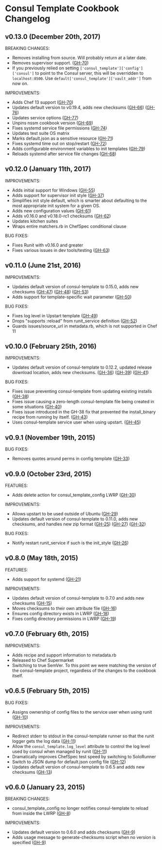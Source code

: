 Consul Template Cookbook Changelog
==================================

## v0.13.0 (December 20th, 2017)

BREAKING CHANGES:

- Removes installing from source. Will probably return at a later date.
- Removes supervisor support.
  ([GH-70](https://github.com/adamkrone/chef-consul-template/issues/70))
- If you previously relied on setting `['consul_template']['config']['consul']` to point to the Consul server, this will be overridden to `localhost:8500`. Use `default['consul_template']['vault_addr']` from now on.

IMPROVEMENTS:

- Adds Chef 13 support
  ([GH-70](https://github.com/adamkrone/chef-consul-template/issues/70))
- Updates default version to v0.19.4, adds new checksums
  ([GH-66](https://github.com/adamkrone/chef-consul-template/pull/66))
  ([GH-76](https://github.com/adamkrone/chef-consul-template/pull/76))
- Updates service options
  ([GH-77](https://github.com/adamkrone/chef-consul-template/pull/77))
- Unpins nssm cookbook version
  ([GH-69](https://github.com/adamkrone/chef-consul-template/pull/69))
- Fixes systemd service file permissions
  ([GH-74](https://github.com/adamkrone/chef-consul-template/pull/74))
- Updates test suite OS matrix
- Marks default.json as a sensitive resource
  ([GH-71](https://github.com/adamkrone/chef-consul-template/issues/71))
- Fixes systemd time out on stop/restart
  ([GH-72](https://github.com/adamkrone/chef-consul-template/issues/72))
- Adds configurable environment variables to init templates
  ([GH-79](https://github.com/adamkrone/chef-consul-template/pull/79))
- Reloads systemd after service file changes
  ([GH-68](https://github.com/adamkrone/chef-consul-template/pull/68))

## v0.12.0 (January 11th, 2017)

IMPROVEMENTS:

- Adds initial support for Windows
  ([GH-55](https://github.com/adamkrone/chef-consul-template/pull/55))
- Adds support for supervisor init style
  ([GH-37](https://github.com/adamkrone/chef-consul-template/pull/37))
- Simplifies init style default, which is smarter about defaulting to
  the most appropriate init system for a given OS.
- Adds new configuration values
  ([GH-61](https://github.com/adamkrone/chef-consul-template/pull/61))
- Adds v0.16.0 and v0.18.0-rc1 checksums
  ([GH-62](https://github.com/adamkrone/chef-consul-template/pull/62))
- Updates kitchen suites
- Wraps entire matchers.rb in ChefSpec conditional clause

BUG FIXES:

- Fixes Runit with v0.16.0 and greater
- Fixes various issues in dev tools/testing
  ([GH-63](https://github.com/adamkrone/chef-consul-template/pull/63))

## v0.11.0 (June 21st, 2016)

IMPROVEMENTS:

- Updates default version of consul-template to 0.15.0, adds new checksums
  ([GH-47](https://github.com/adamkrone/chef-consul-template/pull/47))
  ([GH-48](https://github.com/adamkrone/chef-consul-template/pull/48))
  ([GH-53](https://github.com/adamkrone/chef-consul-template/pull/53))
- Adds support for template-specific wait parameter
  ([GH-50](https://github.com/adamkrone/chef-consul-template/pull/50))

BUG FIXES:

- Fixes log level in Upstart template
  ([GH-49](https://github.com/adamkrone/chef-consul-template/pull/49))
- Drops "supports :reload" from runit_service definition
  ([GH-52](https://github.com/adamkrone/chef-consul-template/pull/52))
- Guards issues/source_url in metadata.rb, which is not supported in
  Chef 11

## v0.10.0 (February 25th, 2016)

IMPROVEMENTS:

- Updates default version of consul-template to 0.12.2, updated release
  download location, adds new checksums.
  ([GH-36](https://github.com/adamkrone/chef-consul-template/pull/36))
  ([GH-39](https://github.com/adamkrone/chef-consul-template/pull/39))
  ([GH-41](https://github.com/adamkrone/chef-consul-template/pull/41))

BUG FIXES:

- Fixes issue preventing consul-template from updating existing installs
  ([GH-38](https://github.com/adamkrone/chef-consul-template/issues/38))
- Fixes issue causing a zero-length consul-template file being created in some
  situations
  ([GH-40](https://github.com/adamkrone/chef-consul-template/issues/40))
- Fixes issue introduced in the GH-38 fix that prevented the install_binary
  recipe from running by itself.
  ([GH-43](https://github.com/adamkrone/chef-consul-template/pull/43))
- Uses consul-template service user when using upstart.
  ([GH-45](https://github.com/adamkrone/chef-consul-template/pull/45))

## v0.9.1 (November 19th, 2015)

BUG FIXES:

- Removes quotes around perms in config template
  ([GH-33](https://github.com/adamkrone/chef-consul-template/pull/33))

## v0.9.0 (October 23rd, 2015)

FEATURES:

- Adds delete action for consul_template_config LWRP
  ([GH-30](https://github.com/adamkrone/chef-consul-template/pull/30))

IMPROVEMENTS:

- Allows upstart to be used outside of Ubuntu
  ([GH-29](https://github.com/adamkrone/chef-consul-template/pull/29))
- Updates default version of consul-template to 0.11.0, adds new checksums,
  and handles new zip format
  ([GH-25](https://github.com/adamkrone/chef-consul-template/pull/25))
  ([GH-27](https://github.com/adamkrone/chef-consul-template/pull/27))
  ([GH-32](https://github.com/adamkrone/chef-consul-template/pull/32))

BUG FIXES:

- Notify restart runit_service if such is the init_style
  ([GH-26](https://github.com/adamkrone/chef-consul-template/pull/26))

## v0.8.0 (May 18th, 2015)

FEATURES:

- Adds support for systemd
  ([GH-21](https://github.com/adamkrone/chef-consul-template/pull/21))

IMPROVEMENTS:

- Updates default version of consul-template to 0.7.0 and adds new checksums
  ([GH-15](https://github.com/adamkrone/chef-consul-template/pull/15))
- Moves checksums to their own attribute file
  ([GH-16](https://github.com/adamkrone/chef-consul-template/pull/16))
- Ensures config directory exists in LWRP
  ([GH-18](https://github.com/adamkrone/chef-consul-template/pull/18))
- Fixes config directory permissions in LWRP
  ([GH-19](https://github.com/adamkrone/chef-consul-template/issues/19))

## v0.7.0 (February 6th, 2015)

IMPROVEMENTS:

- Adds recipe and support information to metadata.rb
- Released to Chef Supermarket
- Switching to true SemVer. To this point we were matching the version of the
  consul-template project, regardless of the changes to the cookbook itself.

## v0.6.5 (February 5th, 2015)

BUG FIXES:

- Assigns ownership of config files to the service user when using runit
  ([GH-10](https://github.com/adamkrone/chef-consul-template/pull/10))

IMPROVEMENTS:

- Redirect stderr to stdout in the consul-template runner so that the runit
  logger gets the log data
  ([GH-11](https://github.com/adamkrone/chef-consul-template/pull/11))
- Allow the `consul_template.log_level` attribute to control the log level used
  by consul when managed by runit
  ([GH-11](https://github.com/adamkrone/chef-consul-template/pull/11))
- Dramatically improves ChefSpec test speed by switching to SoloRunner
- Switch to JSON dump for default.json config file
  ([GH-12](https://github.com/adamkrone/chef-consul-template/pull/12))
- Updates default version of consul-template to 0.6.5 and adds new checksums
  ([GH-13](https://github.com/adamkrone/chef-consul-template/pull/13))

## v0.6.0 (January 23, 2015)

BREAKING CHANGES:

- consul_template_config no longer notifies consul-template to reload from
  inside the LWRP
  ([GH-8](https://github.com/adamkrone/chef-consul-template/pull/8))

IMPROVEMENTS:

- Updates default version to 0.6.0 and adds checksums
  ([GH-9](https://github.com/adamkrone/chef-consul-template/pull/9))
- Adds usage message to generate-checksums script when no version is specified
  ([GH-9](https://github.com/adamkrone/chef-consul-template/pull/9))
